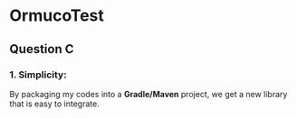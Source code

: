 # OrmucoTest

## Question C

### 1. Simplicity:
By packaging my codes into a **Gradle/Maven** project, we get a new library that is easy to integrate.
